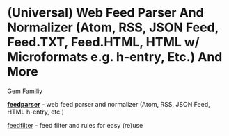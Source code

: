 # (Universal) Web Feed Parser And Normalizer (Atom, RSS, JSON Feed, Feed.TXT, Feed.HTML, HTML w/ Microformats e.g. h-entry, Etc.) And More


Gem Familiy

[**feedparser**](feedparser) - web feed parser and normalizer (Atom, RSS, JSON Feed, HTML h-entry, etc.)

[feedfilter](feedfilter) - feed filter and rules for easy (re)use



